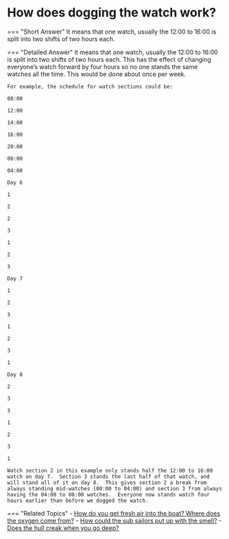 # How does dogging the watch work?


=== "Short Answer"
    It means that one watch, usually the 12:00 to 16:00 is split into two shifts of two hours each.

=== "Detailed Answer"
    It means that one watch, usually the 12:00 to 16:00 is split into two shifts of two hours each.  This has the effect of changing everyone’s watch forward by four hours so no one stands the same watches all the time.  This would be done about once per week.

    For example, the schedule for watch sections could be:

    08:00

    12:00

    14:00

    16:00

    20:00

    00:00

    04:00

    Day 6

    1

    2

    2

    3

    1

    2

    3

    Day 7

    1

    2

    3

    1

    2

    3

    1

    Day 8

    2

    3

    3

    1

    2

    3

    1

    Watch section 2 in this example only stands half the 12:00 to 16:00 watch on day 7.  Section 3 stands the last half of that watch, and will stand all of it on day 8.  This gives section 2 a break from always standing mid-watches (00:00 to 04:00) and section 3 from always having the 04:00 to 08:00 watches.  Everyone now stands watch four hours earlier than before we dogged the watch.

=== "Related Topics"
    - [How do you get fresh air into the boat?  Where does the oxygen come from?](./how-do-you-get-fresh-air-into-the-boat-where-does-the-oxygen-come-from.md)
    - [How could the sub sailors put up with the smell?](./how-could-the-sub-sailors-put-up-with-the-smell.md)
    - [Does the hull creak when you go deep?](./does-the-hull-creak-when-you-go-deep.md)
